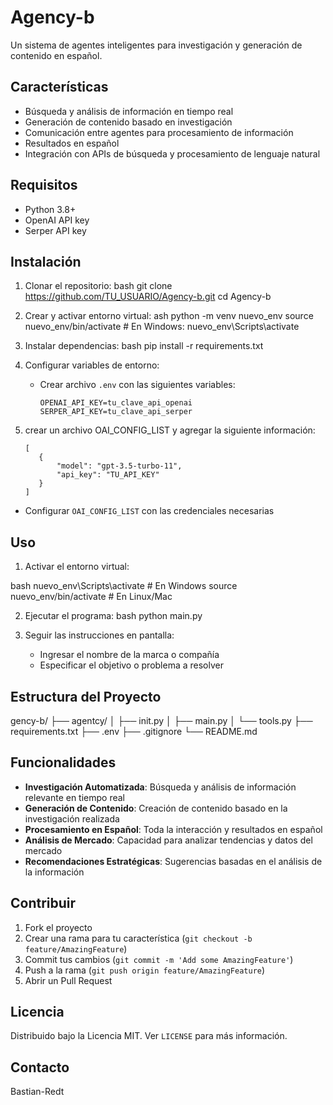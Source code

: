 # Agency-b

Un sistema de agentes inteligentes para investigación y generación de contenido en español.

## Características

- Búsqueda y análisis de información en tiempo real
- Generación de contenido basado en investigación
- Comunicación entre agentes para procesamiento de información
- Resultados en español
- Integración con APIs de búsqueda y procesamiento de lenguaje natural

## Requisitos

- Python 3.8+
- OpenAI API key
- Serper API key

## Instalación

1. Clonar el repositorio:
  bash
git clone https://github.com/TU_USUARIO/Agency-b.git
cd Agency-b


2. Crear y activar entorno virtual:
ash
python -m venv nuevo_env
source nuevo_env/bin/activate # En Windows: nuevo_env\Scripts\activate


3. Instalar dependencias:
bash
pip install -r requirements.txt



4. Configurar variables de entorno:
   - Crear archivo `.env` con las siguientes variables:
     ```
     OPENAI_API_KEY=tu_clave_api_openai
     SERPER_API_KEY=tu_clave_api_serper
     
5.  crear un archivo OAI_CONFIG_LIST y agregar la siguiente información:
     ```
     [
        {
            "model": "gpt-3.5-turbo-11",
            "api_key": "TU_API_KEY"
        }
     ]
     ```
   - Configurar `OAI_CONFIG_LIST` con las credenciales necesarias

## Uso

1. Activar el entorno virtual:

bash
nuevo_env\Scripts\activate # En Windows
source nuevo_env/bin/activate # En Linux/Mac

2. Ejecutar el programa:
bash
python main.py

3. Seguir las instrucciones en pantalla:
   - Ingresar el nombre de la marca o compañía
   - Especificar el objetivo o problema a resolver

## Estructura del Proyecto
gency-b/
├── agentcy/
│ ├── init.py
│ ├── main.py
│ └── tools.py
├── requirements.txt
├── .env
├── .gitignore
└── README.md



## Funcionalidades

- **Investigación Automatizada**: Búsqueda y análisis de información relevante en tiempo real
- **Generación de Contenido**: Creación de contenido basado en la investigación realizada
- **Procesamiento en Español**: Toda la interacción y resultados en español
- **Análisis de Mercado**: Capacidad para analizar tendencias y datos del mercado
- **Recomendaciones Estratégicas**: Sugerencias basadas en el análisis de la información

## Contribuir

1. Fork el proyecto
2. Crear una rama para tu característica (`git checkout -b feature/AmazingFeature`)
3. Commit tus cambios (`git commit -m 'Add some AmazingFeature'`)
4. Push a la rama (`git push origin feature/AmazingFeature`)
5. Abrir un Pull Request

## Licencia

Distribuido bajo la Licencia MIT. Ver `LICENSE` para más información.

## Contacto

Bastian-Redt


